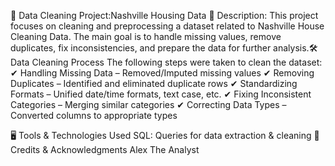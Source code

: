 📌 Data Cleaning Project:Nashville Housing Data
📝 Description:
This project focuses on cleaning and preprocessing a dataset related to Nashville House Cleaning Data. The main goal is to handle missing values, remove duplicates, fix inconsistencies, and prepare the data for further analysis.🛠️ Data Cleaning Process
The following steps were taken to clean the dataset:
✔ Handling Missing Data – Removed/Imputed missing values
✔ Removing Duplicates – Identified and eliminated duplicate rows
✔ Standardizing Formats – Unified date/time formats, text case, etc.
✔ Fixing Inconsistent Categories – Merging similar categories
✔ Correcting Data Types – Converted columns to appropriate types

🖥️ Tools & Technologies Used
SQL: Queries for data extraction & cleaning
🙌 Credits & Acknowledgments
Alex The Analyst 

